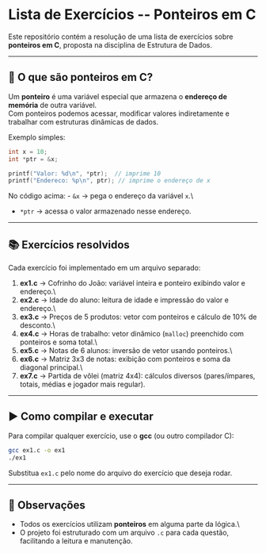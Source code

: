 # Lista de Exercícios -- Ponteiros em C

Este repositório contém a resolução de uma lista de exercícios sobre
**ponteiros em C**, proposta na disciplina de Estrutura de Dados.

------------------------------------------------------------------------

## 🔎 O que são ponteiros em C?

Um **ponteiro** é uma variável especial que armazena o **endereço de
memória** de outra variável.\
Com ponteiros podemos acessar, modificar valores indiretamente e
trabalhar com estruturas dinâmicas de dados.

Exemplo simples:

``` c
int x = 10;
int *ptr = &x;

printf("Valor: %d\n", *ptr);  // imprime 10
printf("Endereco: %p\n", ptr); // imprime o endereço de x
```

No código acima: - `&x` → pega o endereço da variável `x`.\
- `*ptr` → acessa o valor armazenado nesse endereço.

------------------------------------------------------------------------

## 📚 Exercícios resolvidos

Cada exercício foi implementado em um arquivo separado:

1.  **ex1.c** → Cofrinho do João: variável inteira e ponteiro exibindo
    valor e endereço.\
2.  **ex2.c** → Idade do aluno: leitura de idade e impressão do valor e
    endereço.\
3.  **ex3.c** → Preços de 5 produtos: vetor com ponteiros e cálculo de
    10% de desconto.\
4.  **ex4.c** → Horas de trabalho: vetor dinâmico (`malloc`) preenchido
    com ponteiros e soma total.\
5.  **ex5.c** → Notas de 6 alunos: inversão de vetor usando ponteiros.\
6.  **ex6.c** → Matriz 3x3 de notas: exibição com ponteiros e soma da
    diagonal principal.\
7.  **ex7.c** → Partida de vôlei (matriz 4x4): cálculos diversos
    (pares/ímpares, totais, médias e jogador mais regular).

------------------------------------------------------------------------

## ▶️ Como compilar e executar

Para compilar qualquer exercício, use o **gcc** (ou outro compilador C):

``` bash
gcc ex1.c -o ex1
./ex1
```

Substitua `ex1.c` pelo nome do arquivo do exercício que deseja rodar.

------------------------------------------------------------------------

## 📌 Observações

-   Todos os exercícios utilizam **ponteiros** em alguma parte da
    lógica.\
-   O projeto foi estruturado com um arquivo `.c` para cada questão,
    facilitando a leitura e manutenção.
